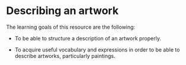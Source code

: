 # Describing an artwork

The learning goals of this resource are the following:

* To be able to structure a description of an artwork properly.

* To acquire useful vocabulary and expressions in order to be able to describe artworks, particularly paintings.





